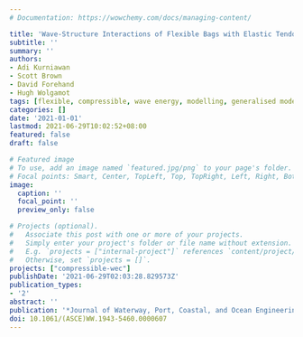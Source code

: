 ```yaml
---
# Documentation: https://wowchemy.com/docs/managing-content/

title: 'Wave-Structure Interactions of Flexible Bags with Elastic Tendons: Application to Wave Energy Conversion'
subtitle: ''
summary: ''
authors:
- Adi Kurniawan
- Scott Brown
- David Forehand
- Hugh Wolgamot
tags: [flexible, compressible, wave energy, modelling, generalised modes]
categories: []
date: '2021-01-01'
lastmod: 2021-06-29T10:02:52+08:00
featured: false
draft: false

# Featured image
# To use, add an image named `featured.jpg/png` to your page's folder.
# Focal points: Smart, Center, TopLeft, Top, TopRight, Left, Right, BottomLeft, Bottom, BottomRight.
image:
  caption: ''
  focal_point: ''
  preview_only: false

# Projects (optional).
#   Associate this post with one or more of your projects.
#   Simply enter your project's folder or file name without extension.
#   E.g. `projects = ["internal-project"]` references `content/project/deep-learning/index.md`.
#   Otherwise, set `projects = []`.
projects: ["compressible-wec"]
publishDate: '2021-06-29T02:03:28.829573Z'
publication_types:
- '2'
abstract: ''
publication: '*Journal of Waterway, Port, Coastal, and Ocean Engineering*'
doi: 10.1061/(ASCE)WW.1943-5460.0000607
---
```

